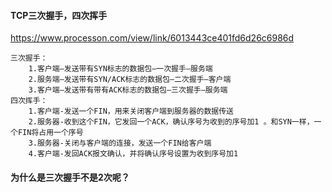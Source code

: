 #### TCP三次握手，四次挥手
https://www.processon.com/view/link/6013443ce401fd6d26c6986d
````
三次握手：
    1.客户端–发送带有SYN标志的数据包–一次握手–服务端
    2.服务端–发送带有SYN/ACK标志的数据包–二次握手–客户端
    3.客户端–发送带有带有ACK标志的数据包–三次握手–服务端
四次挥手：
    1.客户端-发送一个FIN，用来关闭客户端到服务器的数据传送
    2.服务器-收到这个FIN，它发回一个ACK，确认序号为收到的序号加1 。和SYN一样，一个FIN将占用一个序号
    3.服务器-关闭与客户端的连接，发送一个FIN给客户端
    4.客户端-发回ACK报文确认，并将确认序号设置为收到序号加1
````


#### 为什么是三次握手不是2次呢？






